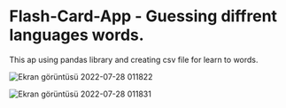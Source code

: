 # Flash-Card-App - Guessing diffrent languages words.

This ap using pandas library and creating csv file for learn to words.

![Ekran görüntüsü 2022-07-28 011822](https://user-images.githubusercontent.com/92719913/181382264-7211dc48-96f5-4c4f-b723-a5ddd2a08322.png)

![Ekran görüntüsü 2022-07-28 011831](https://user-images.githubusercontent.com/92719913/181382272-ff6a6775-fe75-44d9-a2db-c34178fe9446.png)
